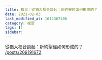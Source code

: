```yaml
---
title: 複習：從猶大福音談起：新約聖經如何形成的？
date: 2021-02-03
last_modified_at: 1612367400
category: 複習
tags: []
sidebar: 
---
```


<p>從猶大福音談起：新約聖經如何形成的？<br/>
<a href="/posts/269191672" target="_blank">/posts/269191672</a></p>
<p> </p>
